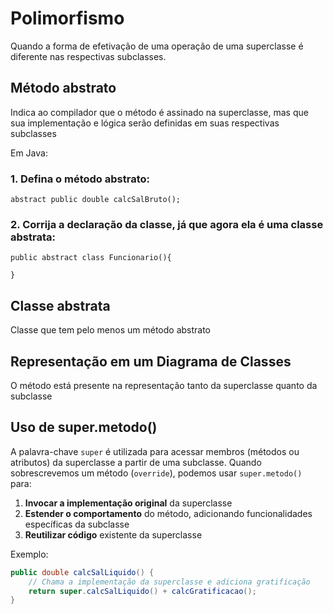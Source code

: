 # Polimorfismo

Quando a forma de efetivação de uma operação de uma superclasse é diferente nas respectivas subclasses. 

## Método abstrato
Indica ao compilador que o método é assinado na superclasse, mas que sua implementação e lógica serão definidas em suas respectivas subclasses


Em Java:

### 1. Defina o método abstrato:
```
abstract public double calcSalBruto();
```

### 2. Corrija a declaração da classe, já que agora ela é uma classe abstrata:
```
public abstract class Funcionario(){

}
```
## Classe abstrata
Classe que tem pelo menos um método abstrato

## Representação em um Diagrama de Classes
O método está presente na representação tanto da superclasse quanto da subclasse

## Uso de super.metodo()
A palavra-chave `super` é utilizada para acessar membros (métodos ou atributos) da superclasse a partir de uma subclasse. Quando sobrescrevemos um método (`override`), podemos usar `super.metodo()` para:

1. **Invocar a implementação original** da superclasse
2. **Estender o comportamento** do método, adicionando funcionalidades específicas da subclasse
3. **Reutilizar código** existente da superclasse

Exemplo:
```java
public double calcSalLiquido() {
    // Chama a implementação da superclasse e adiciona gratificação
    return super.calcSalLiquido() + calcGratificacao();
}
```